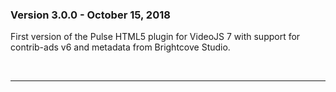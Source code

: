 ### Version 3.0.0 - October 15, 2018

First version of the Pulse HTML5 plugin for VideoJS 7 with support for contrib-ads v6 and metadata from Brightcove Studio.

<br><hr/>
